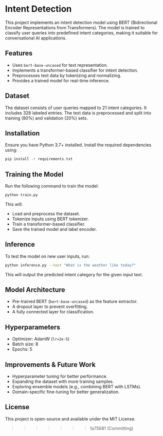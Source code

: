 # Intent Detection

This project implements an intent detection model using BERT (Bidirectional Encoder Representations from Transformers). The model is trained to classify user queries into predefined intent categories, making it suitable for conversational AI applications.

## Features
- Uses `bert-base-uncased` for text representation.
- Implements a transformer-based classifier for intent detection.
- Preprocesses text data by tokenizing and normalizing.
- Provides a trained model for real-time inference.

## Dataset
The dataset consists of user queries mapped to 21 intent categories. It includes 328 labeled entries. The text data is preprocessed and split into training (80%) and validation (20%) sets.

## Installation
Ensure you have Python 3.7+ installed. Install the required dependencies using:

```bash
pip install -r requirements.txt
```

## Training the Model
Run the following command to train the model:

```bash
python train.py
```

This will:
- Load and preprocess the dataset.
- Tokenize inputs using BERT tokenizer.
- Train a transformer-based classifier.
- Save the trained model and label encoder.

## Inference
To test the model on new user inputs, run:

```bash
python inference.py --text "What is the weather like today?"
```

This will output the predicted intent category for the given input text.

## Model Architecture
- Pre-trained BERT (`bert-base-uncased`) as the feature extractor.
- A dropout layer to prevent overfitting.
- A fully connected layer for classification.

## Hyperparameters
- Optimizer: AdamW (`lr=2e-5`)
- Batch size: 8
- Epochs: 5

## Improvements & Future Work
- Hyperparameter tuning for better performance.
- Expanding the dataset with more training samples.
- Exploring ensemble models (e.g., combining BERT with LSTMs).
- Domain-specific fine-tuning for better generalization.

## License
This project is open-source and available under the MIT License.

>>>>>>> 1a75681 (Committing)
